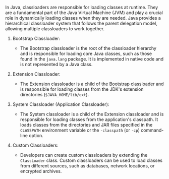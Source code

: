 In Java, classloaders are responsible for loading classes at runtime. They are a fundamental part of the Java Virtual
Machine (JVM) and play a crucial role in dynamically loading classes when they are needed. Java provides a hierarchical
classloader system that follows the parent delegation model, allowing multiple classloaders to work together.

1. Bootstrap Classloader:
    - The Bootstrap classloader is the root of the classloader hierarchy and is responsible for loading core Java
      classes, such as those found in the `java.lang` package. It is implemented in native code and is not represented
      by a Java class.

2. Extension Classloader:
    - The Extension classloader is a child of the Bootstrap classloader and is responsible for loading classes from the
      JDK's extension directories (`$JAVA_HOME/lib/ext`).

3. System Classloader (Application Classloader):
    - The System classloader is a child of the Extension classloader and is responsible for loading classes from the
      application's classpath. It loads classes from the directories and JAR files specified in the `CLASSPATH`
      environment variable or the `-classpath` (or `-cp`) command-line option.

4. Custom Classloaders:
    - Developers can create custom classloaders by extending the `ClassLoader` class. Custom classloaders can be used to
      load classes from different sources, such as databases, network locations, or encrypted archives.
